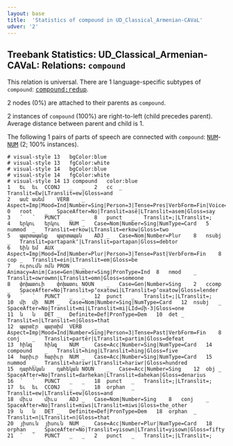 ```yaml
---
layout: base
title:  'Statistics of compound in UD_Classical_Armenian-CAVaL'
udver: '2'
---
```


## Treebank Statistics: UD_Classical_Armenian-CAVaL: Relations: `compound`

This relation is universal.
There are 1 language-specific subtypes of `compound`: <tt><a href="xcl_caval-dep-compound-redup.html">compound:redup</a></tt>.

2 nodes (0%) are attached to their parents as `compound`.

2 instances of `compound` (100%) are right-to-left (child precedes parent).
Average distance between parent and child is 1.

The following 1 pairs of parts of speech are connected with `compound`: <tt><a href="xcl_caval-pos-NUM.html">NUM</a></tt>-<tt><a href="xcl_caval-pos-NUM.html">NUM</a></tt> (2; 100% instances).


~~~ conllu
# visual-style 13	bgColor:blue
# visual-style 13	fgColor:white
# visual-style 14	bgColor:blue
# visual-style 14	fgColor:white
# visual-style 14 13 compound	color:blue
1	Եւ	եւ	CCONJ	_	_	2	cc	_	Translit=Ew|LTranslit=ew|Gloss=and
2	ասէ	ասեմ	VERB	_	Aspect=Imp|Mood=Ind|Number=Sing|Person=3|Tense=Pres|VerbForm=Fin|Voice=Act	0	root	_	SpaceAfter=No|Translit=asē|LTranslit=asem|Gloss=say
3	՝	՝	PUNCT	_	_	8	punct	_	Translit=;|LTranslit=;
4	երկու	երկու	NUM	_	Case=Nom|Number=Sing|NumType=Card	5	nummod	_	Translit=erkow|LTranslit=erkow|Gloss=two
5	պարտապանք	պարտապան	ADJ	_	Case=Nom|Number=Plur	8	nsubj	_	Translit=partapankʻ|LTranslit=partapan|Gloss=debtor
6	եին	եմ	AUX	_	Aspect=Imp|Mood=Ind|Number=Plur|Person=3|Tense=Past|VerbForm=Fin	8	cop	_	Translit=ein|LTranslit=em|Gloss=be
7	ուրումն	ոմն	PRON	_	Animacy=Anim|Case=Gen|Number=Sing|PronType=Ind	8	nmod	_	Translit=owrowmn|LTranslit=omn|Gloss=someone
8	փոխատուի	փոխատու	NOUN	_	Case=Gen|Number=Sing	2	ccomp	_	SpaceAfter=No|Translit=pʻoxatowi|LTranslit=pʻoxatow|Gloss=lender
9	՝	՝	PUNCT	_	_	12	punct	_	Translit=;|LTranslit=;
10	մի	մի	NUM	_	Case=Nom|Number=Sing|NumType=Card	12	nsubj	_	SpaceAfter=No|Translit=mi|LTranslit=mi|LId=մի-3|Gloss=one
11	ն	ն	DET	_	Definite=Def|PronType=Dem	10	det	_	Translit=n|LTranslit=n|Gloss=that
12	պարտէր	պարտիմ	VERB	_	Aspect=Imp|Mood=Ind|Number=Sing|Person=3|Tense=Past|VerbForm=Fin	8	conj	_	Translit=partēr|LTranslit=partim|Gloss=defeat
13	հինգ	հինգ	NUM	_	Case=Acc|Number=Sing|NumType=Card	14	compound	_	Translit=hing|LTranslit=hing|Gloss=five
14	հարիւր	հարիւր	NUM	_	Case=Acc|Number=Sing|NumType=Card	15	nummod	_	Translit=hariwr|LTranslit=hariwr|Gloss=hundred
15	դարհեկան	դահեկան	NOUN	_	Case=Acc|Number=Sing	12	obj	_	SpaceAfter=No|Translit=darhekan|LTranslit=dahekan|Gloss=denarius
16	՝	՝	PUNCT	_	_	18	punct	_	Translit=;|LTranslit=;
17	եւ	եւ	CCONJ	_	_	18	orphan	_	Translit=ew|LTranslit=ew|Gloss=and
18	միւս	միւս	ADJ	_	Case=Nom|Number=Sing	8	conj	_	SpaceAfter=No|Translit=miws|LTranslit=miws|Gloss=the_other
19	ն	ն	DET	_	Definite=Def|PronType=Dem	18	orphan	_	Translit=n|LTranslit=n|Gloss=that
20	յիսուն	յիսուն	NUM	_	Case=Acc|Number=Plur|NumType=Card	18	orphan	_	SpaceAfter=No|Translit=yisown|LTranslit=yisown|Gloss=fifty
21	՝	՝	PUNCT	_	_	2	punct	_	Translit=;|LTranslit=;

~~~


